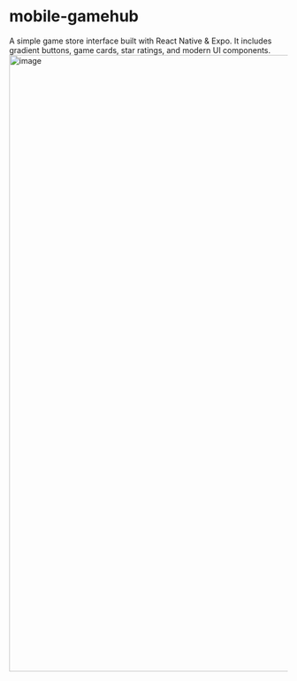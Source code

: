 # mobile-gamehub
A simple game store interface built with React Native &amp; Expo. It includes gradient buttons, game cards, star ratings, and modern UI components.
<img width="540" height="1114" alt="image" src="https://github.com/user-attachments/assets/94cbb971-d5a0-4255-8305-6f78176b3e89" />
